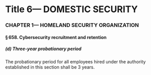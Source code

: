 
# Title 6— DOMESTIC SECURITY
### CHAPTER 1— HOMELAND SECURITY ORGANIZATION
#### § 658. Cybersecurity recruitment and retention
##### (d) Three-year probationary period

The probationary period for all employees hired under the authority established in this section shall be 3 years.
